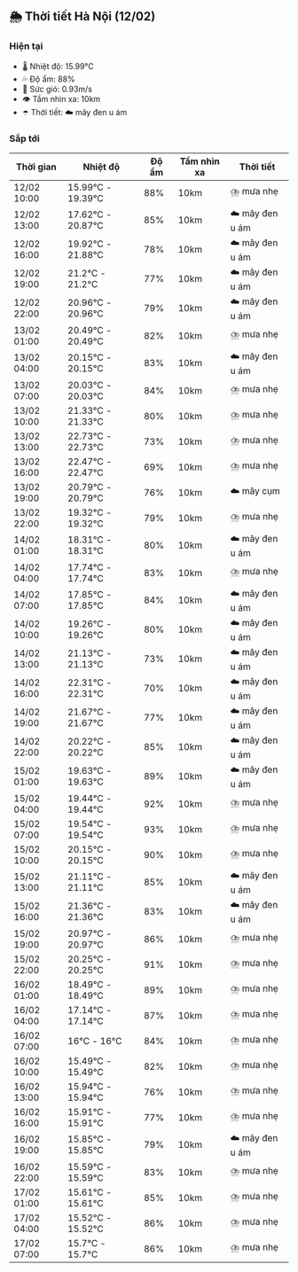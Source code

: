 ## 🌦️ Thời tiết Hà Nội (12/02)

### Hiện tại

- 🌡️ Nhiệt độ: 15.99℃
- 💦 Độ ẩm: 88%
- 💨 Sức gió: 0.93m/s
- 👁️ Tầm nhìn xa: 10km
- ☂️ Thời tiết: ☁️ mây đen u ám

### Sắp tới

| Thời gian | Nhiệt độ | Độ ẩm | Tầm nhìn xa | Thời tiết |
| --- | --- | --- | --- | --- |
| 12/02 10:00 | 15.99℃ - 19.39℃ | 88% | 10km | ⛈️ mưa nhẹ |
| 12/02 13:00 | 17.62℃ - 20.87℃ | 85% | 10km | ☁️ mây đen u ám |
| 12/02 16:00 | 19.92℃ - 21.88℃ | 78% | 10km | ☁️ mây đen u ám |
| 12/02 19:00 | 21.2℃ - 21.2℃ | 77% | 10km | ☁️ mây đen u ám |
| 12/02 22:00 | 20.96℃ - 20.96℃ | 79% | 10km | ☁️ mây đen u ám |
| 13/02 01:00 | 20.49℃ - 20.49℃ | 82% | 10km | ⛈️ mưa nhẹ |
| 13/02 04:00 | 20.15℃ - 20.15℃ | 83% | 10km | ☁️ mây đen u ám |
| 13/02 07:00 | 20.03℃ - 20.03℃ | 84% | 10km | ⛈️ mưa nhẹ |
| 13/02 10:00 | 21.33℃ - 21.33℃ | 80% | 10km | ⛈️ mưa nhẹ |
| 13/02 13:00 | 22.73℃ - 22.73℃ | 73% | 10km | ⛈️ mưa nhẹ |
| 13/02 16:00 | 22.47℃ - 22.47℃ | 69% | 10km | ⛈️ mưa nhẹ |
| 13/02 19:00 | 20.79℃ - 20.79℃ | 76% | 10km | ☁️ mây cụm |
| 13/02 22:00 | 19.32℃ - 19.32℃ | 79% | 10km | ⛈️ mưa nhẹ |
| 14/02 01:00 | 18.31℃ - 18.31℃ | 80% | 10km | ☁️ mây đen u ám |
| 14/02 04:00 | 17.74℃ - 17.74℃ | 83% | 10km | ⛈️ mưa nhẹ |
| 14/02 07:00 | 17.85℃ - 17.85℃ | 84% | 10km | ☁️ mây đen u ám |
| 14/02 10:00 | 19.26℃ - 19.26℃ | 80% | 10km | ☁️ mây đen u ám |
| 14/02 13:00 | 21.13℃ - 21.13℃ | 73% | 10km | ☁️ mây đen u ám |
| 14/02 16:00 | 22.31℃ - 22.31℃ | 70% | 10km | ☁️ mây đen u ám |
| 14/02 19:00 | 21.67℃ - 21.67℃ | 77% | 10km | ☁️ mây đen u ám |
| 14/02 22:00 | 20.22℃ - 20.22℃ | 85% | 10km | ☁️ mây đen u ám |
| 15/02 01:00 | 19.63℃ - 19.63℃ | 89% | 10km | ☁️ mây đen u ám |
| 15/02 04:00 | 19.44℃ - 19.44℃ | 92% | 10km | ⛈️ mưa nhẹ |
| 15/02 07:00 | 19.54℃ - 19.54℃ | 93% | 10km | ⛈️ mưa nhẹ |
| 15/02 10:00 | 20.15℃ - 20.15℃ | 90% | 10km | ⛈️ mưa nhẹ |
| 15/02 13:00 | 21.11℃ - 21.11℃ | 85% | 10km | ☁️ mây đen u ám |
| 15/02 16:00 | 21.36℃ - 21.36℃ | 83% | 10km | ☁️ mây đen u ám |
| 15/02 19:00 | 20.97℃ - 20.97℃ | 86% | 10km | ⛈️ mưa nhẹ |
| 15/02 22:00 | 20.25℃ - 20.25℃ | 91% | 10km | ⛈️ mưa nhẹ |
| 16/02 01:00 | 18.49℃ - 18.49℃ | 89% | 10km | ⛈️ mưa nhẹ |
| 16/02 04:00 | 17.14℃ - 17.14℃ | 87% | 10km | ⛈️ mưa nhẹ |
| 16/02 07:00 | 16℃ - 16℃ | 84% | 10km | ⛈️ mưa nhẹ |
| 16/02 10:00 | 15.49℃ - 15.49℃ | 82% | 10km | ⛈️ mưa nhẹ |
| 16/02 13:00 | 15.94℃ - 15.94℃ | 76% | 10km | ⛈️ mưa nhẹ |
| 16/02 16:00 | 15.91℃ - 15.91℃ | 77% | 10km | ⛈️ mưa nhẹ |
| 16/02 19:00 | 15.85℃ - 15.85℃ | 79% | 10km | ☁️ mây đen u ám |
| 16/02 22:00 | 15.59℃ - 15.59℃ | 83% | 10km | ⛈️ mưa nhẹ |
| 17/02 01:00 | 15.61℃ - 15.61℃ | 85% | 10km | ⛈️ mưa nhẹ |
| 17/02 04:00 | 15.52℃ - 15.52℃ | 86% | 10km | ⛈️ mưa nhẹ |
| 17/02 07:00 | 15.7℃ - 15.7℃ | 86% | 10km | ⛈️ mưa nhẹ |
